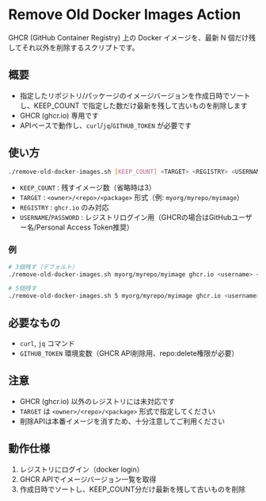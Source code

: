 # Remove Old Docker Images Action

GHCR (GitHub Container Registry) 上の Docker イメージを、最新 N 個だけ残してそれ以外を削除するスクリプトです。

## 概要

- 指定したリポジトリ/パッケージのイメージバージョンを作成日時でソートし、KEEP_COUNT で指定した数だけ最新を残して古いものを削除します
- GHCR (ghcr.io) 専用です
- APIベースで動作し、`curl`/`jq`/`GITHUB_TOKEN` が必要です

## 使い方

```bash
./remove-old-docker-images.sh [KEEP_COUNT] <TARGET> <REGISTRY> <USERNAME> <PASSWORD>
```

- `KEEP_COUNT` : 残すイメージ数（省略時は3）
- `TARGET` : `<owner>/<repo>/<package>` 形式（例: `myorg/myrepo/myimage`）
- `REGISTRY` : `ghcr.io` のみ対応
- `USERNAME`/`PASSWORD` : レジストリログイン用（GHCRの場合はGitHubユーザー名/Personal Access Token推奨）

### 例

```bash
# 3個残す（デフォルト）
./remove-old-docker-images.sh myorg/myrepo/myimage ghcr.io <username> <token>

# 5個残す
./remove-old-docker-images.sh 5 myorg/myrepo/myimage ghcr.io <username> <token>
```

## 必要なもの

- `curl`, `jq` コマンド
- `GITHUB_TOKEN` 環境変数（GHCR API削除用、repo:delete権限が必要）

## 注意

- GHCR (ghcr.io) 以外のレジストリには未対応です
- `TARGET` は `<owner>/<repo>/<package>` 形式で指定してください
- 削除APIは本番イメージを消すため、十分注意してご利用ください

## 動作仕様

1. レジストリにログイン（docker login）
2. GHCR APIでイメージバージョン一覧を取得
3. 作成日時でソートし、KEEP_COUNT分だけ最新を残して古いものを削除
